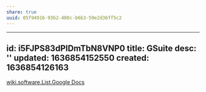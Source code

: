 ```yaml
---
share: true
uuid: 05f94916-93b2-480c-b6b3-59e2d36ff5c2
---
```

---
id: i5FJPS83dPIDmTbN8VNP0
title: GSuite
desc: ''
updated: 1636854152550
created: 1636854126163
---

[wiki.software.List.Google Docs](/undefined)
